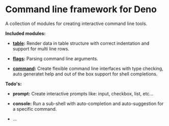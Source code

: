 # Command line framework for Deno

A collection of modules for creating interactive command line tools.

**Included modules:**

* **[table](packages/table):** Render data in table structure with correct indentation and support for multi line rows.

* **[flags](packages/flags):** Parsing command line arguments.

* **[command](packages/command):** Create flexible command line interfaces with type checking, auto generatet help and out of the box support for shell completions.

**Todo's:**

* **prompt:** Create interactive prompts like: input, checkbox, list, etc...

* **console:** Run a sub-shell with auto-completion and auto-suggestion for a specific command.

* ...
